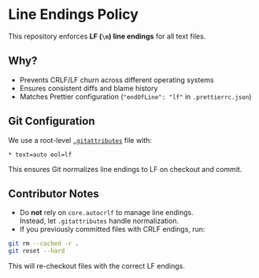 # Line Endings Policy

This repository enforces __LF (`\n`) line endings__ for all text files.

## Why?

- Prevents CRLF/LF churn across different operating systems
- Ensures consistent diffs and blame history
- Matches Prettier configuration (`"endOfLine": "lf"` in `.prettierrc.json`)

## Git Configuration

We use a root-level [`.gitattributes`](../.gitattributes) file with:

```gitattributes
* text=auto eol=lf
```

This ensures Git normalizes line endings to LF on checkout and commit.

## Contributor Notes

- Do __not__ rely on `core.autocrlf` to manage line endings.  
  Instead, let `.gitattributes` handle normalization.
- If you previously committed files with CRLF endings, run:

```bash
git rm --cached -r .
git reset --hard
```

This will re-checkout files with the correct LF endings.
